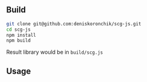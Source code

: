 ## Build
```sh
git clone git@github.com:deniskoronchik/scg-js.git
cd scg-js
npm install
npm build
```

Result library would be in `build/scg.js`

## Usage